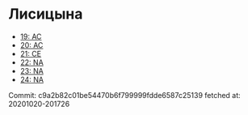 # Лисицына
- [19: AC](19.md)
- [20: AC](20.md)
- [21: CE](21.md)
- [22: NA](22.md)
- [23: NA](23.md)
- [24: NA](24.md)

Commit: c9a2b82c01be54470b6f799999fdde6587c25139
 fetched at: 20201020-201726
